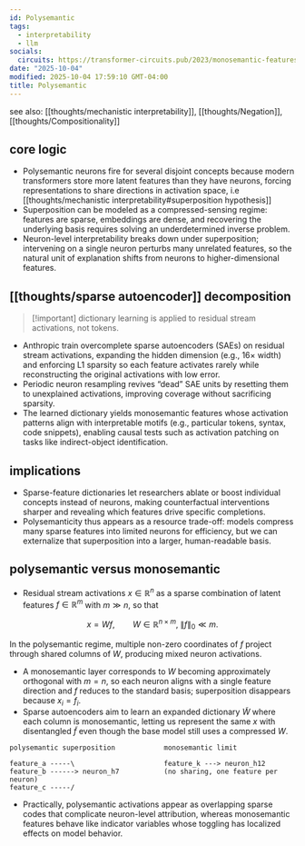 ```yaml
---
id: Polysemantic
tags:
  - interpretability
  - llm
socials:
  circuits: https://transformer-circuits.pub/2023/monosemantic-features/index.html
date: "2025-10-04"
modified: 2025-10-04 17:59:10 GMT-04:00
title: Polysemantic
---
```


see also: [[thoughts/mechanistic interpretability]], [[thoughts/Negation]], [[thoughts/Compositionality]]

## core logic

- Polysemantic neurons fire for several disjoint concepts because modern transformers store more latent features than they have neurons, forcing representations to share directions in activation space, i.e [[thoughts/mechanistic interpretability#superposition hypothesis]]
- Superposition can be modeled as a compressed-sensing regime: features are sparse, embeddings are dense, and recovering the underlying basis requires solving an underdetermined inverse problem.
- Neuron-level interpretability breaks down under superposition; intervening on a single neuron perturbs many unrelated features, so the natural unit of explanation shifts from neurons to higher-dimensional features.

## [[thoughts/sparse autoencoder]] decomposition

> [!important] dictionary learning is applied to residual stream activations, not tokens.

- Anthropic train overcomplete sparse autoencoders (SAEs) on residual stream activations, expanding the hidden dimension (e.g., 16× width) and enforcing L1 sparsity so each feature activates rarely while reconstructing the original activations with low error.
- Periodic neuron resampling revives “dead” SAE units by resetting them to unexplained activations, improving coverage without sacrificing sparsity.
- The learned dictionary yields monosemantic features whose activation patterns align with interpretable motifs (e.g., particular tokens, syntax, code snippets), enabling causal tests such as activation patching on tasks like indirect-object identification.

## implications

- Sparse-feature dictionaries let researchers ablate or boost individual concepts instead of neurons, making counterfactual interventions sharper and revealing which features drive specific completions.
- Polysemanticity thus appears as a resource trade-off: models compress many sparse features into limited neurons for efficiency, but we can externalize that superposition into a larger, human-readable basis.

## polysemantic versus monosemantic

- Residual stream activations $x \in \mathbb{R}^n$ as a sparse combination of latent features $f \in \mathbb{R}^m$ with $m \gg n$, so that

$$
x = W f, \qquad W \in \mathbb{R}^{n \times m}, \; \|f\|_0 \ll m.
$$

In the polysemantic regime, multiple non-zero coordinates of $f$ project through shared columns of $W$, producing mixed neuron activations.

- A monosemantic layer corresponds to $W$ becoming approximately orthogonal with $m = n$, so each neuron aligns with a single feature direction and $f$ reduces to the standard basis; superposition disappears because $x_i = f_i$.
- Sparse autoencoders aim to learn an expanded dictionary $\tilde{W}$ where each column is monosemantic, letting us represent the same $x$ with disentangled $\tilde{f}$ even though the base model still uses a compressed $W$.

```
polysemantic superposition            monosemantic limit

feature_a -----\                      feature_k ---> neuron_h12
feature_b ------> neuron_h7           (no sharing, one feature per neuron)
feature_c -----/
```

- Practically, polysemantic activations appear as overlapping sparse codes that complicate neuron-level attribution, whereas monosemantic features behave like indicator variables whose toggling has localized effects on model behavior.

